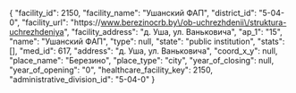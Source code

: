 {
    "facility_id": 2150,
    "facility_name": "Ушанский ФАП",
    "district_id": "5-04-0",
    "facility_url": "https:\/\/www.berezinocrb.by\/ob-uchrezhdenii\/struktura-uchrezhdeniya",
    "facility_address": "д. Уша, ул. Ваньковича",
    "ap_1": "15",
    "name": "Ушанский ФАП",
    "type": null,
    "state": "public institution",
    "stats": [],
    "med_id": 617,
    "address": "д. Уша, ул. Ваньковича",
    "coord_x_y": null,
    "place_name": "Березино",
    "place_type": "city",
    "year_of_closing": null,
    "year_of_opening": "0",
    "healthcare_facility_key": 2150,
    "administrative_division_id": "5-04-0"
}